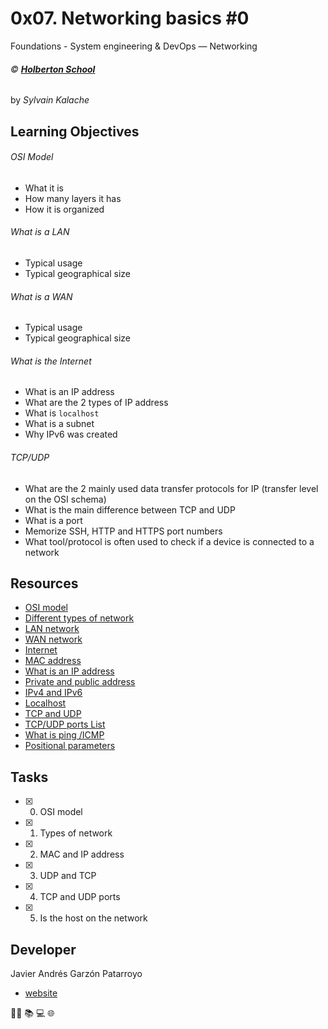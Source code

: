 # 0x07. Networking basics #0
Foundations - System engineering & DevOps ― Networking

###### :copyright: **[Holberton School](https://www.holbertonschool.com/)**
by _Sylvain Kalache_

## Learning Objectives
###### OSI Model
* What it is
* How many layers it has
* How it is organized
###### What is a LAN
* Typical usage
* Typical geographical size
###### What is a WAN
* Typical usage
* Typical geographical size
###### What is the Internet
* What is an IP address
* What are the 2 types of IP address
* What is ```localhost```
* What is a subnet
* Why IPv6 was created
###### TCP/UDP
* What are the 2 mainly used data transfer protocols for IP (transfer level on the OSI schema)
* What is the main difference between TCP and UDP
* What is a port
* Memorize SSH, HTTP and HTTPS port numbers
* What tool/protocol is often used to check if a device is connected to a network

## Resources
* [OSI model](https://searchnetworking.techtarget.com/definition/OSI)
* [Different types of network](https://www.lifewire.com/lans-wans-and-other-area-networks-817376)
* [LAN network](https://searchnetworking.techtarget.com/definition/local-area-network-LAN)
* [WAN network](https://searchnetworking.techtarget.com/definition/WAN-wide-area-network)
* [Internet](https://en.wikipedia.org/wiki/Internet)
* [MAC address](https://whatismyipaddress.com/mac-address)
* [What is an IP address](https://www.bleepingcomputer.com/tutorials/ip-addresses-explained/)
* [Private and public address](https://www.iplocation.net/public-vs-private-ip-address)
* [IPv4 and IPv6](https://www.webopedia.com/DidYouKnow/Internet/ipv6_ipv4_difference.html)
* [Localhost](https://en.wikipedia.org/wiki/Localhost)
* [TCP and UDP](https://www.howtogeek.com/190014/htg-explains-what-is-the-difference-between-tcp-and-udp/)
* [TCP/UDP ports List](https://en.wikipedia.org/wiki/List_of_TCP_and_UDP_port_numbers)
* [What is ping /ICMP](https://en.wikipedia.org/wiki/Ping_%28networking_utility%29)
* [Positional parameters](https://wiki.bash-hackers.org/scripting/posparams)

## Tasks
* [x] 0. OSI model
* [x] 1. Types of network
* [x] 2. MAC and IP address
* [x] 3. UDP and TCP
* [x] 4. TCP and UDP ports
* [x] 5. Is the host on the network

## Developer
Javier Andrés Garzón Patarroyo
- [website](https://tecnoayuda.co/)

:man_technologist: :books: :computer: :globe_with_meridians:

